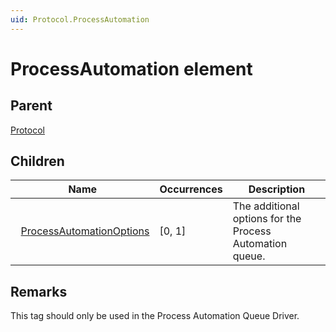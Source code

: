 ```yaml
---
uid: Protocol.ProcessAutomation
---
```


# ProcessAutomation element

## Parent

[Protocol](xref:Protocol)

## Children

|Name|Occurrences|Description|
|--- |--- |--- |
|&nbsp;&nbsp;[ProcessAutomationOptions](xref:Protocol.ProcessAutomation.ProcessAutomationOptions)|[0, 1]|The additional options for the Process Automation queue.|

## Remarks

This tag should only be used in the Process Automation Queue Driver.
